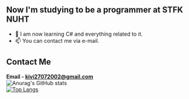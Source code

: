 ## Now I'm studying to be a programmer at STFK NUHT

- 🔭 I am now learning C# and everything related to it.
- 📫 You can contact me via e-mail.


## Contact Me
<strong>Email  - kivi27072002@gmail.com</strong><br>
![Anurag's GitHub stats](https://github-readme-stats.vercel.app/api?username=Kivi27&show_icons=true&theme=radical)        
[![Top Langs](https://github-readme-stats.vercel.app/api/top-langs/?username=Kivi27&layout=compact)](https://github.com/anuraghazra/github-readme-stats) <br>


